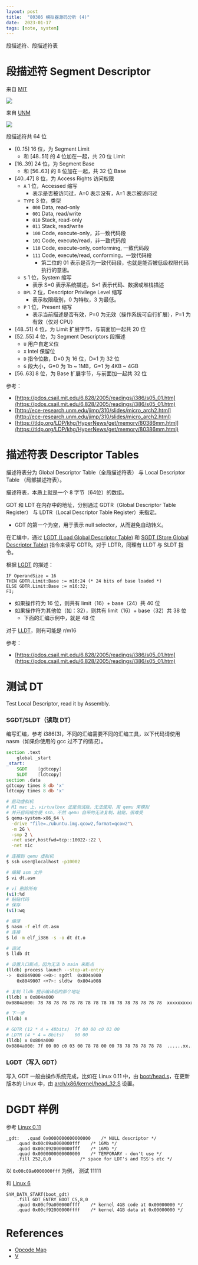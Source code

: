 ```yaml
---
layout: post
title:  "80386 模拟器源码分析 (4)"
date:  2023-01-17
tags: [note, system]
---
```


  段描述符、段描述符表

# 段描述符 Segment Descriptor

来自 [MIT](https://pdos.csail.mit.edu/6.828/2005/readings/i386/s05_01.htm)

![](https://pdos.csail.mit.edu/6.828/2005/readings/i386/fig5-3.gif)

来自 [UNM](http://ece-research.unm.edu/jimp/310/slides/micro_arch2.html)

![](https://ece-research.unm.edu/jimp/310/slides/micro_arch2-2.gif)

<!-- 来自 [wiki](https://en.wikipedia.org/wiki/Segment_descriptor)

![image](https://user-images.githubusercontent.com/7157346/212797570-a959ca08-30d8-4ef8-af38-606dc6be499d.png) -->


段描述符共 64 位

* [0..15] 16 位，为 Segment Limit
  * 和 [48..51] 的 4 位加在一起，共 20 位 Limit
* [16..39] 24 位，为 Segment Base
  * 和 [56..63] 的 8 位加在一起，共 32 位 Base
* [40..47] 8 位，为 Access Rights 访问权限
  * `A` 1 位，Accessed 缩写
    * 表示是否被访问过，A=0 表示没有，A=1 表示被访问过
  * `TYPE` 3 位，类型
    * `000` Data, read-only
    * `001` Data, read/write
    * `010` Stack, read-only
    * `011` Stack, read/write
    * `100` Code, execute-only，非一致代码段
    * `101` Code, execute/read，非一致代码段
    * `110` Code, execute-only, conforming, 一致代码段
    * `111` Code, execute/read, conforming，一致代码段
      * 第二位的 01 表示是否为一致代码段，也就是能否被低级权限代码执行的意思。
  * `S` 1 位，System 缩写
    * 表示 S=0 表示系统描述，S=1 表示代码、数据或堆栈描述
  * `DPL` 2 位，Descriptor Privilege Level 缩写
    * 表示权限级别，0 为特权，3 为最低。
  * `P` 1 位，Present 缩写
    * 表示当前描述是否有效，P=0 为无效（操作系统可自行扩展），P=1 为有效（仅对 CPU）
* [48..51] 4 位，为 Limit 扩展字节，与前面加一起共 20 位
* [52..55] 4 位，为 Segment Descriptors 段描述
  * `U` 用户自定义位
  * `X` Intel 保留位
  * `D` 指令位数，D=0 为 16 位，D=1 为 32 位
  * `G` 段大小，G=0 为 1b ~ 1MB，G=1 为 4KB ~ 4GB
* [56..63] 8 位，为 Base 扩展字节，与前面加一起共 32 位


参考：
* [https://pdos.csail.mit.edu/6.828/2005/readings/i386/s05_01.htm](https://pdos.csail.mit.edu/6.828/2005/readings/i386/s05_01.htm)
* [http://ece-research.unm.edu/jimp/310/slides/micro_arch2.html](http://ece-research.unm.edu/jimp/310/slides/micro_arch2.html)
* [https://tldp.org/LDP/khg/HyperNews/get/memory/80386mm.html](https://tldp.org/LDP/khg/HyperNews/get/memory/80386mm.html)

# 描述符表 Descriptor Tables

  描述符表分为 Global Descriptor Table（全局描述符表） 与 Local Descriptor Table （局部描述符表）。

  描述符表，本质上就是一个 8 字节（64位）的数组。

  GDT 和 LDT 在内存中的地址，分别通过 GDTR（Global Descriptor Table Register） 与 LDTR（Local Descriptor Table Register）来指定。

  * GDT 的第一个为空，用于表示 null selector，从而避免自动转义。

  在汇编中，通过 [LGDT (Load Global Descriptor Table)](https://pdos.csail.mit.edu/6.828/2005/readings/i386/LGDT.htm) 和 [SGDT (Store Global Descriptor Table)](https://pdos.csail.mit.edu/6.828/2005/readings/i386/SGDT.htm) 指令来读写 GDTR。对于 LDTR，同理有 LLDT 与 SLDT 指令。

  根据 [LGDT](https://pdos.csail.mit.edu/6.828/2005/readings/i386/LGDT.htm) 的描述：

```
IF OperandSize = 16
THEN GDTR.Limit:Base := m16:24 (* 24 bits of base loaded *)
ELSE GDTR.Limit:Base := m16:32;
FI;
```

* 如果操作符为 16 位，则共有 limit（16）+ base（24）共 40 位
* 如果操作符为其他位（如：32），则共有 limit（16）+ base（32）共 38 位
  * 下面的汇编示例中，就是 48 位

对于 [LLDT](https://pdos.csail.mit.edu/6.828/2005/readings/i386/LLDT.htm)，则有可能是 r/m16

参考：
* [https://pdos.csail.mit.edu/6.828/2005/readings/i386/s05_01.htm](https://pdos.csail.mit.edu/6.828/2005/readings/i386/s05_01.htm)

# 测试 DT

  Test Local Descriptor, read it by Assembly.

### SGDT/SLDT（读取 DT）

编写汇编，参考 i386(3)，不同的汇编需要不同的汇编工具，以下代码请使用 nasm（如果你使用的 gcc 过不了的情况）。

```dt.asm
section	.text
	global _start
_start:
	SGDT	[gdtcopy]
	SLDT	[ldtcopy]
section	.data
gdtcopy times 8 db 'x'
ldtcopy times 8 db 'x'
```

```sh
# 启动虚拟机
# M1 mac 上，virtualbox 还是测试版，无法使用，用 qemu 来模拟
# 并开启网络方便 ssh，不然 qemu 自带的无法复制，粘贴，很难受
$ qemu-system-x86_64 \
  -drive "file=./ubuntu.img.qcow2,format=qcow2"\
  -m 2G \
  -smp 2 \
  -net user,hostfwd=tcp::10022-:22 \
  -net nic

# 连接到 qemu 虚拟机
$ ssh user@localhost -p10002

# 编辑 asm 文件
$ vi dt.asm

# vi 删除所有
(vi):%d
# 粘贴代码
# 保存
(vi):wq

# 编译
$ nasm -f elf dt.asm
# 连接
$ ld -m elf_i386 -s -o dt dt.o

# 调试
$ lldb dt

# 设置入口断点，因为无法 b main 来断点
(lldb) process launch --stop-at-entry
->  0x8049000 <+0>: sgdtl  0x804a000
    0x8049007 <+7>: sldtw  0x804a008

# 复制 lldb 提示编译后的那个地址
(lldb) x 0x804a000
0x0804a000: 78 78 78 78 78 78 78 78 78 78 78 78 78 78 78 78  xxxxxxxxxxxxxxxx

# 下一步
(lldb) n

# GDTR (12 * 4 = 48bits)  7f 00 00 c0 03 00
# LDTR (4 * 4 = 8bits)    00 00
(lldb) x 0x804a000
0x0804a000: 7f 00 00 c0 03 00 78 78 00 00 78 78 78 78 78 78  ......xx..xxxxxx

```

### LGDT（写入 GDT）

  写入 GDT 一般由操作系统完成，比如在 Linux 0.11 中，由 [boot/head.s](https://github.com/dibingfa/flash-linux0.11-talk/blob/a8973f0d0af246ee894672a8424adfbc2a996257/%E4%B8%80%E4%BA%9B%E9%9D%9E%E5%BF%85%E8%A6%81%E7%9A%84%E8%B5%84%E6%96%99/linux-0.11/boot/head.s#L95)，在更新版本的 Linux 中，由 [arch/x86/kernel/head_32.S](https://github.com/torvalds/linux/blob/631aa744423173bf921191ba695bbc7c1aabd9e0/arch/x86/kernel/head_32.S#L71) 设置。


# DGDT 样例

参考 [Linux 0.11](https://github.com/dibingfa/flash-linux0.11-talk/blob/a8973f0d0af246ee894672a8424adfbc2a996257/%E4%B8%80%E4%BA%9B%E9%9D%9E%E5%BF%85%E8%A6%81%E7%9A%84%E8%B5%84%E6%96%99/linux-0.11/boot/head.s#L234)

```
_gdt:	.quad 0x0000000000000000	/* NULL descriptor */
	.quad 0x00c09a0000000fff	/* 16Mb */
	.quad 0x00c0920000000fff	/* 16Mb */
	.quad 0x0000000000000000	/* TEMPORARY - don't use */
	.fill 252,8,0			/* space for LDT's and TSS's etc */
```

  以 `0x00c09a0000000fff` 为例，
  测试
  11111

和 [Linux 6](https://github.com/torvalds/linux/blob/631aa744423173bf921191ba695bbc7c1aabd9e0/arch/x86/kernel/head_32.S#L557)

```
SYM_DATA_START(boot_gdt)
	.fill GDT_ENTRY_BOOT_CS,8,0
	.quad 0x00cf9a000000ffff	/* kernel 4GB code at 0x00000000 */
	.quad 0x00cf92000000ffff	/* kernel 4GB data at 0x00000000 */
```


# References

* [Opcode Map](https://pdos.csail.mit.edu/6.828/2018/readings/i386/appa.htm)
* [V](http://liujunming.top/2021/11/20/How-to-translate-virtual-to-physical-addresses-through-proc-pid-pagemap/)
